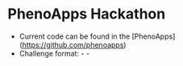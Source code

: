 # PhenoApps Hackathon
* Current code can be found in the [PhenoApps] (https://github.com/phenoapps)
* Challenge format: <App> - <Points> - <Title>
* New challenges can be requested and added

# Rules
1. You can only work on a single challenge at a time.
2. Post to each challenge for clarification.
3. Completed challenges must be verified before challenge is closed.
4. Links to or solution code should be attached to the challenge.
4. Multiple people assigned to a challenge split points.
5. Point values subject to change at any time.
